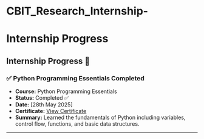 # CBIT_Research_Internship-
# Internship Progress
## Internship Progress 🚀

### ✅ Python Programming Essentials Completed

- **Course:** Python Programming Essentials  
- **Status:** Completed ✅  
- **Date:** [28th May 2025]  
- **Certificate:** [View Certificate](https://coursera.org/verify/GQPF6EBFIJ84)  
- **Summary:** Learned the fundamentals of Python including variables, control flow, functions, and basic data structures.

---
